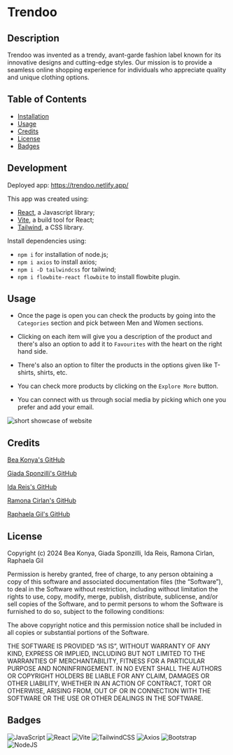 # Trendoo

## Description

Trendoo was invented as a trendy, avant-garde fashion label known for its innovative designs and cutting-edge styles. Our mission is to provide a seamless online shopping experience for individuals who appreciate quality and unique clothing options.

## Table of Contents


- [Installation](#development)
- [Usage](#usage)
- [Credits](#credits)
- [License](#license)
- [Badges](#badges)

## Development

Deployed app: https://trendoo.netlify.app/

This app was created using:
- [React](https://react.dev/), a Javascript library;
- [Vite](https://vitejs.dev/), a build tool for React;
- [Tailwind](https://tailwindcss.com/), a CSS library.

Install dependencies using:

- ```npm i``` for installation of node.js;
- ```npm i axios``` to install axios;
- ```npm i -D tailwindcss``` for tailwind;
- ```npm i flowbite-react flowbite``` to install flowbite plugin.

## Usage

- Once the page is open you can check the products by going into the ```Categories``` section and pick between Men and Women sections.

- Clicking on each item will give you a description of the product and there's also an option to add it to ```Favourites``` with the heart on the right hand side.

- There's also an option to filter the products in the options given like T-shirts, shirts, etc.

- You can check more products by clicking on the ```Explore More``` button.

- You can connect with us through social media by picking which one you prefer and add your email.


![short showcase of website](./src/assets/images/TrendooWebsite.gif)


## Credits

<a href="https://github.com/beatak777">Bea Konya's GitHub</a>

<a href="https://github.com/giadasponzilli">Giada Sponzilli's GitHub</a>

<a href="https://github.com/idareis">Ida Reis's GitHub</a>

<a href="https://github.com/RGC1">Ramona Cirlan's GitHub</a>

<a href="https://github.com/RaphaGil">Raphaela Gil's GitHub</a>


## License

Copyright (c) 2024 Bea Konya, Giada Sponzilli, Ida Reis, Ramona Cirlan, Raphaela Gil

Permission is hereby granted, free of charge, to any person obtaining a copy of this software and associated documentation files (the “Software”), to deal in the Software without restriction, including without limitation the rights to use, copy, modify, merge, publish, distribute, sublicense, and/or sell copies of the Software, and to permit persons to whom the Software is furnished to do so, subject to the following conditions:

The above copyright notice and this permission notice shall be included in all copies or substantial portions of the Software.

THE SOFTWARE IS PROVIDED “AS IS”, WITHOUT WARRANTY OF ANY KIND, EXPRESS OR IMPLIED, INCLUDING BUT NOT LIMITED TO THE WARRANTIES OF MERCHANTABILITY, FITNESS FOR A PARTICULAR PURPOSE AND NONINFRINGEMENT. IN NO EVENT SHALL THE AUTHORS OR COPYRIGHT HOLDERS BE LIABLE FOR ANY CLAIM, DAMAGES OR OTHER LIABILITY, WHETHER IN AN ACTION OF CONTRACT, TORT OR OTHERWISE, ARISING FROM, OUT OF OR IN CONNECTION WITH THE SOFTWARE OR THE USE OR OTHER DEALINGS IN THE SOFTWARE.

## Badges

![JavaScript](https://img.shields.io/badge/javascript-%23323330.svg?style=for-the-badge&logo=javascript&logoColor=%23F7DF1E)
![React](https://img.shields.io/badge/react-%2320232a.svg?style=for-the-badge&logo=react&logoColor=%2361DAFB)
![Vite](https://img.shields.io/badge/vite-%23646CFF.svg?style=for-the-badge&logo=vite&logoColor=white)
![TailwindCSS](https://img.shields.io/badge/tailwindcss-%2338B2AC.svg?style=for-the-badge&logo=tailwind-css&logoColor=white)
![Axios](https://img.shields.io/badge/axios-671ddf?&style=for-the-badge&logo=axios&logoColor=white)
![Bootstrap](https://img.shields.io/badge/bootstrap-%238511FA.svg?style=for-the-badge&logo=bootstrap&logoColor=white)
![NodeJS](https://img.shields.io/badge/node.js-6DA55F?style=for-the-badge&logo=node.js&logoColor=white)

